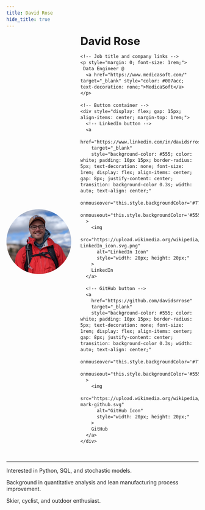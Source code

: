 ```yaml
---
title: David Rose
hide_title: true
---
```


<div style="display: flex; flex-wrap: wrap; align-items: center; gap: 1.5rem; margin-bottom: 2rem;">
  <!-- Profile image -->
  <img 
    src="https://raw.githubusercontent.com/davidsrrose/davidsrrose/refs/heads/main/media/david_rose_headshot.jpg" 
    alt="David Rose" 
    style="width: 170px; height: 170px; border-radius: 50%; flex-shrink: 0;"
  >
  
  <!-- Content container -->
  <div style="flex: 1; min-width: 250px;">
    <!-- Name heading -->
    <h2 style="margin: 0; font-size: 1.8rem;">David Rose</h2>
    
    <!-- Job title and company links -->
    <p style="margin: 0; font-size: 1rem;">
     Data Engineer @ 
      <a href="https://www.medicasoft.com/" target="_blank" style="color: #007acc; text-decoration: none;">MedicaSoft</a>
    </p>
    
    <!-- Button container -->
    <div style="display: flex; gap: 15px; align-items: center; margin-top: 1rem;">
      <!-- LinkedIn button -->
      <a 
        href="https://www.linkedin.com/in/davidsrrose" 
        target="_blank" 
        style="background-color: #555; color: white; padding: 10px 15px; border-radius: 5px; text-decoration: none; font-size: 1rem; display: flex; align-items: center; gap: 8px; justify-content: center; transition: background-color 0.3s; width: auto; text-align: center;"
        onmouseover="this.style.backgroundColor='#777';" 
        onmouseout="this.style.backgroundColor='#555';"
      >
        <img 
          src="https://upload.wikimedia.org/wikipedia/commons/thumb/8/81/LinkedIn_icon.svg/72px-LinkedIn_icon.svg.png" 
          alt="LinkedIn Icon" 
          style="width: 20px; height: 20px;"
        >
        LinkedIn
      </a>
      
      <!-- GitHub button -->
      <a 
        href="https://github.com/davidsrrose" 
        target="_blank" 
        style="background-color: #555; color: white; padding: 10px 15px; border-radius: 5px; text-decoration: none; font-size: 1rem; display: flex; align-items: center; gap: 8px; justify-content: center; transition: background-color 0.3s; width: auto; text-align: center;"
        onmouseover="this.style.backgroundColor='#777';" 
        onmouseout="this.style.backgroundColor='#555';"
      >
        <img 
          src="https://upload.wikimedia.org/wikipedia/commons/9/91/Octicons-mark-github.svg" 
          alt="GitHub Icon" 
          style="width: 20px; height: 20px;"
        >
        GitHub
      </a>
    </div>
  </div>
</div>

---

Interested in Python, SQL, and stochastic models.  

Background in quantitative analysis and lean manufacturing process improvement.  

Skier, cyclist, and outdoor enthusiast.
